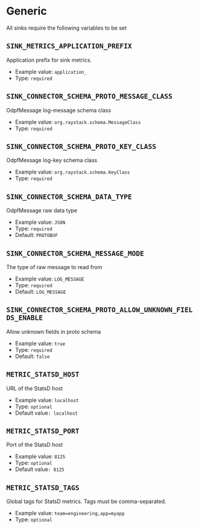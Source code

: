 # Generic

All sinks require the following variables to be set

## `SINK_METRICS_APPLICATION_PREFIX`

Application prefix for sink metrics.

- Example value: `application_`
- Type: `required`

## `SINK_CONNECTOR_SCHEMA_PROTO_MESSAGE_CLASS`

OdpfMessage log-message schema class

- Example value: `org.raystack.schema.MessageClass`
- Type: `required`

## `SINK_CONNECTOR_SCHEMA_PROTO_KEY_CLASS`

OdpfMessage log-key schema class

- Example value: `org.raystack.schema.KeyClass`
- Type: `required`

## `SINK_CONNECTOR_SCHEMA_DATA_TYPE`

OdpfMessage raw data type

- Example value: `JSON`
- Type: `required`
- Default: `PROTOBUF`

## `SINK_CONNECTOR_SCHEMA_MESSAGE_MODE`

The type of raw message to read from

- Example value: `LOG_MESSAGE`
- Type: `required`
- Default: `LOG_MESSAGE`

## `SINK_CONNECTOR_SCHEMA_PROTO_ALLOW_UNKNOWN_FIELDS_ENABLE`

Allow unknown fields in proto schema

- Example value: `true`
- Type: `required`
- Default: `false`

## `METRIC_STATSD_HOST`

URL of the StatsD host

- Example value: `localhost`
- Type: `optional`
- Default value`: localhost`

## `METRIC_STATSD_PORT`

Port of the StatsD host

- Example value: `8125`
- Type: `optional`
- Default value`: 8125`

## `METRIC_STATSD_TAGS`

Global tags for StatsD metrics. Tags must be comma-separated.

- Example value: `team=engineering,app=myapp`
- Type: `optional`

